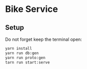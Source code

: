 # Bike Service

## Setup

Do not forget keep the terminal open:

```sh
yarn install
yarn run db:gen
yarn run proto:gen
tarn run start:serve
```